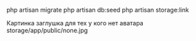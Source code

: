 php artisan migrate
php artisan db:seed
php artisan storage:link

Картинка заглушка для тех у кого нет аватара storage/app/public/none.jpg
